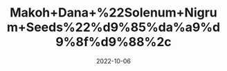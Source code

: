 ---
title: 'Makoh+Dana+%22Solenum+Nigrum+Seeds%22%d9%85%da%a9%d9%8f%d9%88%2c'
date: '2022-10-06' 
metatag: '' 
inventory: '0' 
draft: false 
# meta description 
shortDescripton: 'It+is+Anti-tumorigenic%2c+Antioxidant%2c+Anti-+in%ef%ac%82ammatory%2c+Analgesic%2c+Anti-asthmatic%2c+Anti-bacterial%2c+Hepatoprotective%2c+Diuretic%2c+Anti-dysenteric%2c+Appetizer%2c+Astringent%2c+Blood+Purifie'
description: 'Seed'
longdescription: ''
featured: True
# product Price
price: '40.0'
# Product Short Description
shortDescription: 'It+is+Anti-tumorigenic%2c+Antioxidant%2c+Anti-+in%ef%ac%82ammatory%2c+Analgesic%2c+Anti-asthmatic%2c+Anti-bacterial%2c+Hepatoprotective%2c+Diuretic%2c+Anti-dysenteric%2c+Appetizer%2c+Astringent%2c+Blood+Purifie'
productID: 'C90E8901-9B2A-ED11-9968-005056B3A416'
type: 'products'
category: 'Seed' 
thumnailproduct: 'https://eraconnect.blob.core.windows.net/product-images/aminsaddiquidawakhana/C90E8901-9B2A-ED11-9968-005056B3A416.webp' 
images:
  - image: 'https://eraconnect.blob.core.windows.net/product-images/aminsaddiquidawakhana/C90E8901-9B2A-ED11-9968-005056B3A416.webp'  
Variants:
---
